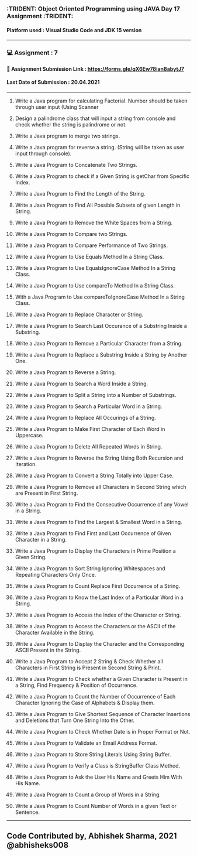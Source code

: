 ### :TRIDENT: Object Oriented Programming using JAVA Day 17 Assignment :TRIDENT:
#### Platform used : Visual Studio Code and JDK 15 version
*********************************************************************************
### :computer: Assignment : 7
#### :link: Assignment Submission Link : https://forms.gle/qX6Ew78ian8abytJ7
#### Last Date of Submission : 20.04.2021
**********************************************************************************

1. Write a Java program for calculating Factorial. Number should be taken through user input (Using Scanner
2. Design a palindrome class that will input a string from console and check whether the string is palindrome or not. 
3. Write a Java program to merge two strings. 
4. Write a Java program for reverse a string. (String will be taken as user input through console). 

5. Write a Java Program to Concatenate Two Strings. 
6. Write a Java Program to check if a Given String is getChar from Specific Index. 
7. Write a Java Program to Find the Length of the String. 
8. Write a Java Program to Find All Possible Subsets of given Length in String. 
9. Write a Java Program to Remove the White Spaces from a String. 
10. Write a Java Program to Compare two Strings. 
11. Write a Java Program to Compare Performance of Two Strings. 
12. Write a Java Program to Use Equals Method In a String Class. 
13. Write a Java Program to Use EqualsIgnoreCase Method In a String Class. 
14. Write a Java Program to Use compareTo Method In a String Class. 
15. With a Java Program to Use compareToIgnoreCase Method In a String Class. 
16. Write a Java Program to Replace Character or String. 
17. Write a Java Program to Search Last Occurance of a Substring Inside a Substring. 
18. Write a Java Program to Remove a Particular Character from a String. 
19. Write a Java Program to Replace a Substring Inside a String by Another One. 
20. Write a Java Program to Reverse a String. 
21. Write a Java Program to Search a Word Inside a String. 
22. Write a Java Program to Split a String into a Number of Substrings. 
23. Write a Java Program to Search a Particular Word in a String. 
24. Write a Java Program to Replace All Occurings of a String. 
25. Write a Java Program to Make First Character of Each Word in Uppercase. 
26. Write a Java Program to Delete All Repeated Words in String. 
27. Write a Java Program to Reverse the String Using Both Recursion and Iteration. 
28. Write a Java Program to Convert a String Totally into Upper Case. 
29. Write a Java Program to Remove all Characters in Second String which are Present in First String. 
30. Write a Java Program to Find the Consecutive Occurrence of any Vowel in a String. 
31. Write a Java Program to Find the Largest & Smallest Word in a String. 
32. Write a Java Program to Find First and Last Occurrence of Given Character in a String. 
33. Write a Java Program to Display the Characters in Prime Position a Given String. 
34. Write a Java Program to Sort String Ignoring Whitespaces and Repeating Characters Only Once. 
35. Write a Java Program to Count Replace First Occurrence of a String. 
36. Write a Java Program to Know the Last Index of a Particular Word in a String. 
37. Write a Java Program to Access the Index of the Character or String. 
38. Write a Java Program to Access the Characters or the ASCII of the Character Available in the String. 
39. Write a Java Program to Display the Character and the Corresponding ASCII Present in the String. 
40. Write a Java Program to Accept 2 String & Check Whether all Characters in First String is Present in Second String & Print. 
41. Write a Java Program to Check whether a Given Character is Present in a String, Find Frequency & Position of Occurrence. 
42. Write a Java Program to Count the Number of Occurrence of Each Character Ignoring the Case of Alphabets & Display them. 
43. Write a Java Program to Give Shortest Sequence of Character Insertions and Deletions that Turn One String Into the Other. 
44. Write a Java Program to Check Whether Date is in Proper Format or Not. 
45. Write a Java Program to Validate an Email Address Format. 
46. Write a Java Program to Store String Literals Using String Buffer. 
47. Write a Java Program to Verify a Class is StringBuffer Class Method. 
48. Write a Java Program to Ask the User His Name and Greets Him With His Name. 
49. Write a Java Program to Count a Group of Words in a String. 
50. Write a Java Program to Count Number of Words in a given Text or Sentence. 

******************************************************
## Code Contributed by, Abhishek Sharma, 2021 @abhisheks008

